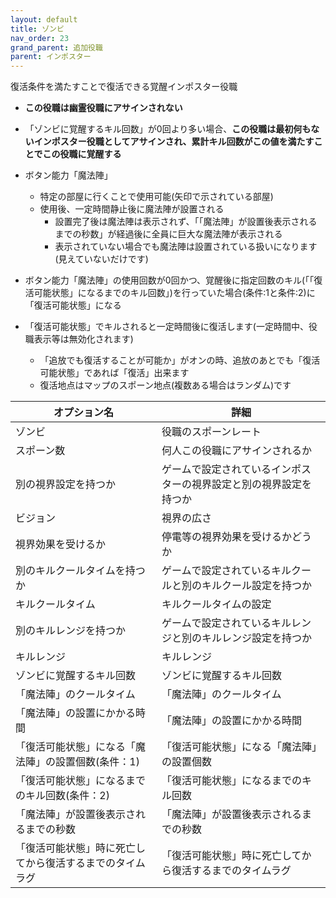 ```yaml
---
layout: default
title: ゾンビ
nav_order: 23
grand_parent: 追加役職
parent: インポスター
---
```


復活条件を満たすことで復活できる覚醒インポスター役職<br>
- **この役職は幽霊役職にアサインされない**
- 「ゾンビに覚醒するキル回数」が0回より多い場合、**この役職は最初何もないインポスター役職としてアサインされ、累計キル回数がこの値を満たすことでこの役職に覚醒する**
- ボタン能力「魔法陣」
  - 特定の部屋に行くことで使用可能(矢印で示されている部屋)
  - 使用後、一定時間静止後に魔法陣が設置される
    - 設置完了後は魔法陣は表示されず、「「魔法陣」が設置後表示されるまでの秒数」が経過後に全員に巨大な魔法陣が表示される
    - 表示されていない場合でも魔法陣は設置されている扱いになります(見えていないだけです)

- ボタン能力「魔法陣」の使用回数が0回かつ、覚醒後に指定回数のキル(「「復活可能状態」になるまでのキル回数」)を行っていた場合(条件:1と条件:2)に「復活可能状態」になる
- 「復活可能状態」でキルされると一定時間後に復活します(一定時間中、役職表示等は無効化されます)
  - 「追放でも復活することが可能か」がオンの時、追放のあとでも「復活可能状態」であれば「復活」出来ます
  - 復活地点はマップのスポーン地点(複数ある場合はランダム)です



|  オプション名 |  詳細  |
| ---- | ---- |
|  ゾンビ  | 役職のスポーンレート |
|  スポーン数  | 何人この役職にアサインされるか |
|  別の視界設定を持つか  |  ゲームで設定されているインポスターの視界設定と別の視界設定を持つか  |
|  ビジョン  |  視界の広さ  |
|  視界効果を受けるか  |  停電等の視界効果を受けるかどうか  |
|  別のキルクールタイムを持つか  | ゲームで設定されているキルクールと別のキルクール設定を持つか |
|  キルクールタイム  |  キルクールタイムの設定  |
|  別のキルレンジを持つか  |  ゲームで設定されているキルレンジと別のキルレンジ設定を持つか  |
|  キルレンジ  |  キルレンジ  |
|  ゾンビに覚醒するキル回数  |  ゾンビに覚醒するキル回数  |
|  「魔法陣」のクールタイム  |  「魔法陣」のクールタイム  |
|  「魔法陣」の設置にかかる時間  |  「魔法陣」の設置にかかる時間  |
|  「復活可能状態」になる「魔法陣」の設置個数(条件：1)  |  「復活可能状態」になる「魔法陣」の設置個数  |
|  「復活可能状態」になるまでのキル回数(条件：2)  |  「復活可能状態」になるまでのキル回数  |
|  「魔法陣」が設置後表示されるまでの秒数  |  「魔法陣」が設置後表示されるまでの秒数  |
|  「復活可能状態」時に死亡してから復活するまでのタイムラグ  |  「復活可能状態」時に死亡してから復活するまでのタイムラグ  |
